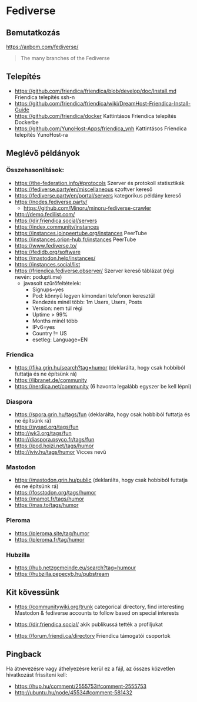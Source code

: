 # Fediverse

## Bemutatkozás

https://axbom.com/fediverse/

> The many branches of the Fediverse

## Telepítés

* https://github.com/friendica/friendica/blob/develop/doc/Install.md Friendica telepítés ssh-n
* https://github.com/friendica/friendica/wiki/DreamHost-Friendica-Install-Guide
* https://github.com/friendica/docker Kattintásos Friendica telepítés Dockerbe
* https://github.com/YunoHost-Apps/friendica_ynh Kattintásos Friendica telepítés YunoHost-ra

## Meglévő példányok

### Összehasonlítások:

* https://the-federation.info/#protocols Szerver és protokoll statisztikák
* https://fediverse.party/en/miscellaneous szoftver kereső
* https://fediverse.party/en/portal/servers kategorikus példány kereső
* https://nodes.fediverse.party/
  * https://github.com/Minoru/minoru-fediverse-crawler
* http://demo.fedilist.com/
* https://dir.friendica.social/servers
* https://index.community/instances
* https://instances.joinpeertube.org/instances PeerTube
* https://instances.orion-hub.fr/instances PeerTube
* https://www.fediverse.to/
* https://fedidb.org/software
* https://mastodon.help/instances/
* https://instances.social/list
* https://friendica.fediverse.observer/ Szerver kereső táblázat (régi nevén: podupti.me)
  * javasolt szűrőfeltételek:
    * Signups=yes
    * Pod: könnyű legyen kimondani telefonon keresztül
    * Rendezés minél több: 1m Users, Users, Posts
    * Version: nem túl régi
    * Uptime > 99%
    * Months minél több
    * IPv6=yes
    * Country != US
    * esetleg: Language=EN

### Friendica

* https://fika.grin.hu/search?tag=humor (deklarálta, hogy csak hobbiból futtatja és ne építsünk rá)
* https://libranet.de/community
* https://nerdica.net/community (6 havonta legalább egyszer be kell lépni)

### Diaspora

* https://spora.grin.hu/tags/fun (deklarálta, hogy csak hobbiból futtatja és ne építsünk rá)
* https://sysad.org/tags/fun
* http://wk3.org/tags/fun
* http://diaspora.psyco.fr/tags/fun
* https://pod.hoizi.net/tags/humor
* http://iviv.hu/tags/humor Vicces nevű

### Mastodon

* https://mastodon.grin.hu/public (deklarálta, hogy csak hobbiból futtatja és ne építsünk rá)
* https://fosstodon.org/tags/humor
* https://mamot.fr/tags/humor
* https://mas.to/tags/humor

### Pleroma

* https://pleroma.site/tag/humor
* https://pleroma.fr/tag/humor

### Hubzilla

* https://hub.netzgemeinde.eu/search?tag=humour
* https://hubzilla.pepecyb.hu/pubstream

## Kit kövessünk

* https://communitywiki.org/trunk categorical directory, find interesting Mastodon & fediverse accounts to follow based on special interests

* https://dir.friendica.social/ akik publikussá tették a profiljukat
* https://forum.friendi.ca/directory Friendica támogatói csoportok

## Pingback

Ha átnevezésre vagy áthelyezésre kerül ez a fájl, az összes közvetlen hivatkozást frissíteni kell:

* https://hup.hu/comment/2555753#comment-2555753
* http://ubuntu.hu/node/45534#comment-581432
